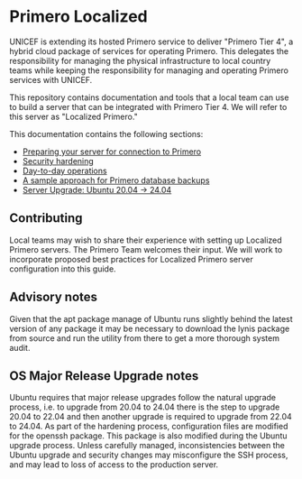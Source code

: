 # Primero Localized

UNICEF is extending its hosted Primero service to deliver "Primero Tier 4", a hybrid cloud package of services for operating Primero. This delegates the responsibility for managing the physical infrastructure to local country teams while keeping the responsibility for managing and operating Primero services with UNICEF.

This repository contains documentation and tools that a local team can use to build a server that can be integrated with Primero Tier 4. We will refer to this server as "Localized Primero."

This documentation contains the following sections:
- [Preparing your server for connection to Primero](docs/remote-onboarding-pipeline.md)
- [Security hardening](docs/security.md)
- [Day-to-day operations](docs/operations.md)
- [A sample approach for Primero database backups](docs/backup.md)
- [Server Upgrade: Ubuntu 20.04 → 24.04](docs/upgrade-ubuntu.md)

## Contributing

Local teams may wish to share their experience with setting up Localized Primero servers. The Primero Team welcomes their input. We will work to incorporate proposed best practices for Localized Primero server configuration into this guide.

## Advisory notes
Given that the apt package manage of Ubuntu runs slightly behind the latest version of any package it may be necessary to download the lynis package from source and run the utility from there to get a more thorough system audit.

## OS Major Release Upgrade notes
Ubuntu requires that major release upgrades follow the natural upgrade process, i.e. to upgrade from 20.04 to 24.04 there is the step to upgrade 20.04 to 22.04 and then another upgrade is required to upgrade from 22.04 to 24.04. As part of the hardening process, configuration files are modified for the openssh package. This package is also modified during the Ubuntu upgrade process. Unless carefully managed, inconsistencies between the Ubuntu upgrade and security changes may misconfigure the SSH process, and may lead to loss of access to the production server.